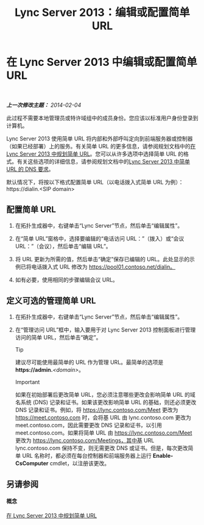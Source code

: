 ﻿---
title: Lync Server 2013：编辑或配置简单 URL
TOCTitle: 编辑或配置简单 URL
ms:assetid: 0008aeea-4ae9-4e36-83cd-ef7ff7b6e128
ms:mtpsurl: https://technet.microsoft.com/zh-cn/library/Gg398063(v=OCS.15)
ms:contentKeyID: 49311798
ms.date: 05/19/2016
mtps_version: v=OCS.15
ms.translationtype: HT
---

# 在 Lync Server 2013 中编辑或配置简单 URL

 

_**上一次修改主题：** 2014-02-04_

此过程不需要本地管理员或特许域组中的成员身份。您应该以标准用户身份登录到计算机。

Lync Server 2013 使用简单 URL 将内部和外部呼叫定向到前端服务器或控制器（如果已经部署）上的服务。有关简单 URL 的更多信息，请参阅规划文档中的[在 Lync Server 2013 中规划简单 URL](lync-server-2013-planning-for-simple-urls.md)。您可以从许多选项中选择简单 URL 的格式。有关这些选项的详细信息，请参阅规划文档中的[Lync Server 2013 中简单 URL 的 DNS 要求](lync-server-2013-dns-requirements-for-simple-urls.md)。

默认情况下，将按以下格式配置简单 URL（以电话拨入式简单 URL 为例）：https://dialin.\<SIP domain\>

## 配置简单 URL

1.  在拓扑生成器中，右键单击“Lync Server”节点，然后单击“编辑属性”。

2.  在“简单 URL”窗格中，选择要编辑的“电话访问 URL：”（拨入）或“会议 URL：”（会议），然后单击“编辑 URL”。

3.  将 URL 更新为所需的值，然后单击“确定”保存已编辑的 URL。此处显示的示例已将电话拨入式 URL 修改为 https://pool01.contoso.net/dialin。

4.  如有必要，使用相同的步骤编辑会议 URL。

## 定义可选的管理简单 URL

1.  在拓扑生成器中，右键单击“Lync Server”节点，然后单击“编辑属性”。

2.  在“管理访问 URL”框中，输入要用于对 Lync Server 2013 控制面板进行管理访问的简单 URL，然后单击“确定”。
    
    > [!TIP]
    > 建议尽可能使用最简单的 URL 作为管理 URL。最简单的选项是 <strong>https://admin.</strong><em>&lt;domain&gt;</em>。
    
    > [!IMPORTANT]
    > 如果在初始部署后更改简单 URL，您必须注意哪些更改会影响简单 URL 的域名系统 (DNS) 记录和证书。如果该更改影响简单 URL 的基础，则还必须更改 DNS 记录和证书。例如，将 https://lync.contoso.com/Meet 更改为 https://meet.contoso.com 时，会将基 URL 由 lync.contoso.com 更改为 meet.contoso.com，因此需要更改 DNS 记录和证书，以引用 meet.contoso.com。如果将简单 URL 由 https://lync.contoso.com/Meet 更改为 https://lync.contoso.com/Meetings，其中基 URL lync.contoso.com 保持不变，则无需更改 DNS 或证书。但是，每次更改简单 URL 名称时，都必须在每台控制器和前端服务器上运行 <strong>Enable-CsComputer</strong> cmdlet，以注册该更改。


## 另请参阅

#### 概念

[在 Lync Server 2013 中规划简单 URL](lync-server-2013-planning-for-simple-urls.md)

